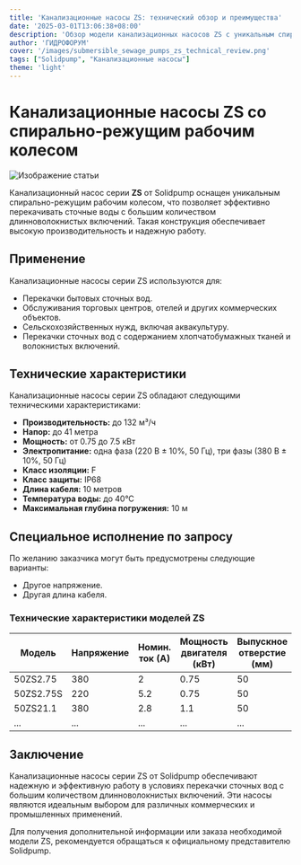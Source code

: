 ```yaml
---
title: 'Канализационные насосы ZS: технический обзор и преимущества'
date: '2025-03-01T13:06:38+08:00'
description: 'Обзор модели канализационных насосов ZS с уникальным спирально-режущим колесом для перекачки сточных вод.'
author: 'ГИДРОФОРУМ'
cover: '/images/submersible_sewage_pumps_zs_technical_review.png'
tags: ["Solidpump", "Канализационные насосы"]
theme: 'light'
---
```


# Канализационные насосы ZS со спирально-режущим рабочим колесом

![Изображение статьи](/images/submersible_sewage_pumps_zs_technical_review.png)

Канализационный насос серии **ZS** от Solidpump оснащен уникальным спирально-режущим рабочим колесом, что позволяет эффективно перекачивать сточные воды с большим количеством длинноволокнистых включений. Такая конструкция обеспечивает высокую производительность и надежную работу.

## Применение

Канализационные насосы серии ZS используются для:

- Перекачки бытовых сточных вод.
- Обслуживания торговых центров, отелей и других коммерческих объектов.
- Сельскохозяйственных нужд, включая аквакультуру.
- Перекачки сточных вод с содержанием хлопчатобумажных тканей и волокнистых включений.

## Технические характеристики

Канализационные насосы серии ZS обладают следующими техническими характеристиками:

- **Производительность:** до 132 м³/ч
- **Напор:** до 41 метра
- **Мощность:** от 0.75 до 7.5 кВт
- **Электропитание:** одна фаза (220 В ± 10%, 50 Гц), три фазы (380 В ± 10%, 50 Гц)
- **Класс изоляции:** F
- **Класс защиты:** IP68
- **Длина кабеля:** 10 метров
- **Температура воды:** до 40°С
- **Максимальная глубина погружения:** 10 м

## Специальное исполнение по запросу

По желанию заказчика могут быть предусмотрены следующие варианты:

- Другое напряжение.
- Другая длина кабеля.

### Технические характеристики моделей ZS

| Модель      | Напряжение | Номин. ток (А) | Мощность двигателя (кВт) | Выпускное отверстие (мм) | Номин. подача (м³/ч) | Номин. напор (м) | Макс. подача (м³/ч) | Макс. напор (м) |
|-------------|------------|-----------------|---------------------------|--------------------------|-----------------------|------------------|---------------------|------------------|
| 50ZS2.75    | 380        | 2               | 0.75                      | 50                       | 10                    | 10               | 24                  | 14               |
| 50ZS2.75S   | 220        | 5.2             | 0.75                      | 50                       | 10                    | 10               | 24                  | 14               |
| 50ZS21.1    | 380        | 2.8             | 1.1                       | 50                       | 15                    | 10               | 27                  | 17               |
| ...         | ...        | ...             | ...                       | ...                      | ...                   | ...              | ...                 | ...              |

## Заключение

Канализационные насосы серии ZS от Solidpump обеспечивают надежную и эффективную работу в условиях перекачки сточных вод с большим количеством длинноволокнистых включений. Эти насосы являются идеальным выбором для различных коммерческих и промышленных применений.

Для получения дополнительной информации или заказа необходимой модели ZS, рекомендуется обращаться к официальному представителю Solidpump.